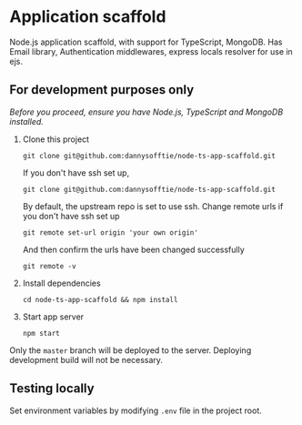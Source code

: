 # Application scaffold

Node.js application scaffold, with support for TypeScript, MongoDB. Has Email library, Authentication middlewares, express locals resolver for use in ejs.

## For development purposes only

_Before you proceed, ensure you have Node.js, TypeScript and MongoDB installed._

1. Clone this project

    `git clone git@github.com:dannysofftie/node-ts-app-scaffold.git`

    If you don't have ssh set up,

    `git clone git@github.com:dannysofftie/node-ts-app-scaffold.git`

    By default, the upstream repo is set to use ssh. Change remote urls if you don't have ssh set up

    `git remote set-url origin 'your own origin'`

    And then confirm the urls have been changed successfully

    `git remote -v`

2. Install dependencies

    `cd node-ts-app-scaffold && npm install`

3. Start app server

    `npm start`

Only the `master` branch will be deployed to the server. Deploying development build will not be necessary.

## Testing locally

Set environment variables by modifying `.env` file in the project root.
